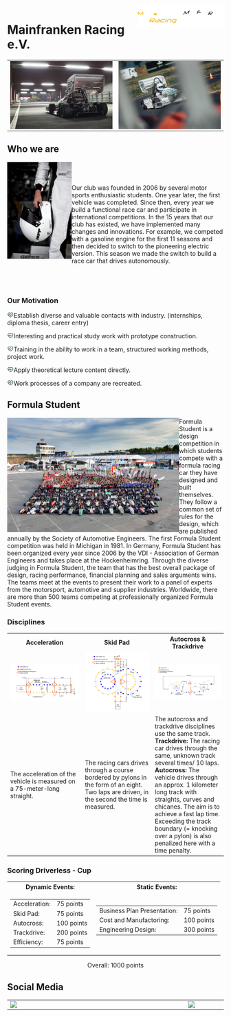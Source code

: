 <img src="MFR_Logo-negativ.png" align="right" width="200"/>

# Mainfranken Racing e.V.  
<table border="0"><tr>
    <td> <img src="MF13.jpg" align="left" width="400"/> </td>
    <td> <img src="MF13_2.jpg" align="right" width="400"/> </td>
 </tr></table>
    


## Who we are
<img src="helm.jpg" align="left" width="150"/><br/><br/><br/>
Our club was founded in 2006 by several motor sports enthusiastic students. One year later, the first vehicle was completed. Since then, every year we build a functional race car and participate in international competitions. 
In the 15 years that our club has existed, we have implemented many changes and innovations. For example, we competed with a gasoline engine for the first 11 seasons and then decided to switch to the pioneering electric version. 
This season we made the switch to build a race car that drives autonomously. <br/><br/><br/><br/>

### Our Motivation
<img src="heart-pulse-line.png" align="left" width="15"/> Establish diverse and valuable contacts with industry. (internships, diploma thesis, career entry) 

<img src="heart-pulse-line.png" align="left" width="15"/> Interesting and practical study work with prototype construction.

<img src="heart-pulse-line.png" align="left" width="15"/> Training in the ability to work in a team, structured working methods, project work. 

<img src="heart-pulse-line.png" align="left" width="15"/> Apply theoretical lecture content directly.

<img src="heart-pulse-line.png" align="left" width="15"/> Work processes of a company are recreated. 

## Formula Student
<img src="formula-student.jpg" align="left" width="400"/> 
Formula Student is a design competition in which students compete with a formula racing car they have designed and built themselves. They follow a common set of rules for the design, which are published annually by the Society of Automotive Engineers. The first Formula Student competition was held in Michigan in 1981. In Germany, Formula Student has been organized every year since 2006 by the VDI - Association of German Engineers and takes place at the Hockenheimring. Through the diverse judging in Formula Student, the team that has the best overall package of design, racing performance, financial planning and sales arguments wins. The teams meet at the events to present their work to a panel of experts from the motorsport, automotive and supplier industries. Worldwide, there are more than 500 teams competing at professionally organized Formula Student events. 


### Disciplines

<table border="0" width="270">
    <tr>
        <th> Acceleration </th> 
        <th> Skid Pad </th>
        <th> Autocross & Trackdrive </th></tr>
    <tr> 
        <td> <img src="Acceleration.PNG" width="270"/> </td>
        <td> <img src="Skidpad.PNG"  width="270"/> </td>
        <td> <img src="Trackdrive.PNG" width="270"/> </td> 
    </tr>
    <tr> 
        <td width="300"> The acceleration of the vehicle is measured on a 75-meter-long straight. </td>
        <td width="300"> The racing cars drives through a course  </br> bordered by pylons in the form of an eight. Two laps are driven, in the second the time is measured. </td>
        <td width="300"> The autocross and trackdrive disciplines use the same track. </br>  <b>Trackdrive:</b> The racing car drives through the same, unknown track several times/ 10 laps. </br> <b>Autocross:</b> The vehicle drives through an approx. 1 kilometer long track with straights, curves and chicanes. The aim is to achieve a fast lap time. Exceeding the track boundary (= knocking over a pylon) is also penalized here with a time penalty. </td> </tr>
</table>

### Scoring Driverless - Cup
<table  border="0" align="center">
    <th> Dynamic Events:</th>
    <th> Static Events:</th>
 <tr>
 <td><table border="0"><tr> <td> Acceleration: </td> <td>75 points</td> </tr><tr> <td>Skid Pad: </td> <td>75 points</td> </tr><tr><td>Autocross: </td> <td>100 points</td> </tr><tr> <td>Trackdrive: </td> <td>200 points</td> </tr><tr><td>Efficiency: </td> <td>75 points</td> </tr></table> </td>
 <td>
 <table border="0"> <tr> <td>Business Plan Presentation: </td> <td> 75 points</td> </tr><tr> <td>Cost and Manufactoring: </td> <td> 100 points</td> </tr> <tr> <td>Engineering Design: </td> <td> 300 points</td> </tr> <table/></td></tr></table>  </table>
 
 <p align="center"> Overall: 1000 points </p>
 
## Social Media

<table border="0"><tr>
    <td> <img src="stadtgalerie.jpg" align="left" width="400"/> </td>
    <td> <img src="herbst.jpg" align="right" width="400"/> </td>
 </tr></table>
 
 
    
